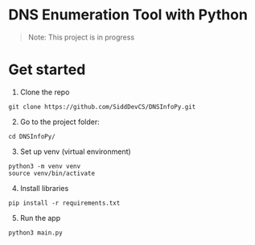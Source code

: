 # DNS Enumeration Tool with Python

> Note: This project is in progress

# Get started

1. Clone the repo
```shell
git clone https://github.com/SiddDevCS/DNSInfoPy.git
```

2. Go to the project folder:
```shell
cd DNSInfoPy/
```

3. Set up venv (virtual environment)
```shell
python3 -m venv venv
source venv/bin/activate
```

4. Install libraries
```shell
pip install -r requirements.txt
```

5. Run the app
```shell
python3 main.py
```

